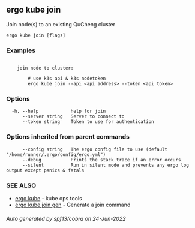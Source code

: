 ## ergo kube join

Join node(s) to an existing QuCheng cluster

```
ergo kube join [flags]
```

### Examples

```

	join node to cluster:

		# use k3s api & k3s nodetoken
		ergo kube join --api <api address> --token <api token>

```

### Options

```
  -h, --help            help for join
      --server string   Server to connect to
      --token string    Token to use for authentication
```

### Options inherited from parent commands

```
      --config string   The ergo config file to use (default "/home/runner/.ergo/config/ergo.yml")
      --debug           Prints the stack trace if an error occurs
      --silent          Run in silent mode and prevents any ergo log output except panics & fatals
```

### SEE ALSO

* [ergo kube](ergo_kube.md)	 - kube ops tools
* [ergo kube join gen](ergo_kube_join_gen.md)	 - Generate a join command

###### Auto generated by spf13/cobra on 24-Jun-2022
